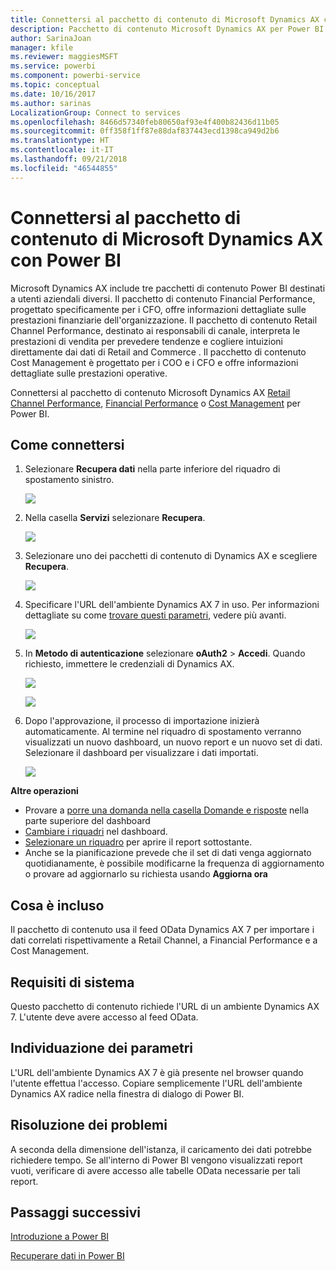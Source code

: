 ```yaml
---
title: Connettersi al pacchetto di contenuto di Microsoft Dynamics AX con Power BI
description: Pacchetto di contenuto Microsoft Dynamics AX per Power BI
author: SarinaJoan
manager: kfile
ms.reviewer: maggiesMSFT
ms.service: powerbi
ms.component: powerbi-service
ms.topic: conceptual
ms.date: 10/16/2017
ms.author: sarinas
LocalizationGroup: Connect to services
ms.openlocfilehash: 8466d57340feb80650af93e4f400b82436d11b05
ms.sourcegitcommit: 0ff358f1ff87e88daf837443ecd1398ca949d2b6
ms.translationtype: HT
ms.contentlocale: it-IT
ms.lasthandoff: 09/21/2018
ms.locfileid: "46544855"
---
```

# <a name="connect-to-microsoft-dynamics-ax-content-pack-with-power-bi"></a>Connettersi al pacchetto di contenuto di Microsoft Dynamics AX con Power BI
Microsoft Dynamics AX include tre pacchetti di contenuto Power BI destinati a utenti aziendali diversi. Il pacchetto di contenuto Financial Performance, progettato specificamente per i CFO, offre informazioni dettagliate sulle prestazioni finanziarie dell'organizzazione. Il pacchetto di contenuto Retail Channel Performance, destinato ai responsabili di canale, interpreta le prestazioni di vendita per prevedere tendenze e cogliere intuizioni direttamente dai dati di Retail and Commerce . Il pacchetto di contenuto Cost Management è progettato per i COO e i CFO e offre informazioni dettagliate sulle prestazioni operative.

Connettersi al pacchetto di contenuto Microsoft Dynamics AX [Retail Channel Performance](https://app.powerbi.com/getdata/services/dynamics-ax-retail-channel-performance), [Financial Performance](https://app.powerbi.com/getdata/services/dynamics-ax-financial-performance) o [Cost Management](https://app.powerbi.com/getdata/services/dynamics-ax-cost-management) per Power BI.

## <a name="how-to-connect"></a>Come connettersi
1. Selezionare **Recupera dati** nella parte inferiore del riquadro di spostamento sinistro.
   
   ![](media/service-connect-to-microsoft-dynamics-ax/getdata.png)
2. Nella casella **Servizi** selezionare **Recupera**.
   
   ![](media/service-connect-to-microsoft-dynamics-ax/services.png)
3. Selezionare uno dei pacchetti di contenuto di Dynamics AX e scegliere **Recupera**.
   
   ![](media/service-connect-to-microsoft-dynamics-ax/mdax.png)
4. Specificare l'URL dell'ambiente Dynamics AX 7 in uso. Per informazioni dettagliate su come [trovare questi parametri](#FindingParams), vedere più avanti.
   
   ![](media/service-connect-to-microsoft-dynamics-ax/params.png)
5. In **Metodo di autenticazione** selezionare **oAuth2** \> **Accedi**. Quando richiesto, immettere le credenziali di Dynamics AX.
   
    ![](media/service-connect-to-microsoft-dynamics-ax/creds.png)
   
    ![](media/service-connect-to-microsoft-dynamics-ax/creds2.png)
6. Dopo l'approvazione, il processo di importazione inizierà automaticamente. Al termine nel riquadro di spostamento verranno visualizzati un nuovo dashboard, un nuovo report e un nuovo set di dati. Selezionare il dashboard per visualizzare i dati importati.
   
     ![](media/service-connect-to-microsoft-dynamics-ax/dashboard.png)

**Altre operazioni**

* Provare a [porre una domanda nella casella Domande e risposte](consumer/end-user-q-and-a.md) nella parte superiore del dashboard
* [Cambiare i riquadri](service-dashboard-edit-tile.md) nel dashboard.
* [Selezionare un riquadro](consumer/end-user-tiles.md) per aprire il report sottostante.
* Anche se la pianificazione prevede che il set di dati venga aggiornato quotidianamente, è possibile modificarne la frequenza di aggiornamento o provare ad aggiornarlo su richiesta usando **Aggiorna ora**

## <a name="whats-included"></a>Cosa è incluso
Il pacchetto di contenuto usa il feed OData Dynamics AX 7 per importare i dati correlati rispettivamente a Retail Channel, a Financial Performance e a Cost Management.

## <a name="system-requirements"></a>Requisiti di sistema
Questo pacchetto di contenuto richiede l'URL di un ambiente Dynamics AX 7. L'utente deve avere accesso al feed OData.

## <a name="finding-parameters"></a>Individuazione dei parametri
<a name="FindingParams"></a>

L'URL dell'ambiente Dynamics AX 7 è già presente nel browser quando l'utente effettua l'accesso. Copiare semplicemente l'URL dell'ambiente Dynamics AX radice nella finestra di dialogo di Power BI.

## <a name="troubleshooting"></a>Risoluzione dei problemi
A seconda della dimensione dell'istanza, il caricamento dei dati potrebbe richiedere tempo. Se all'interno di Power BI vengono visualizzati report vuoti, verificare di avere accesso alle tabelle OData necessarie per tali report.

## <a name="next-steps"></a>Passaggi successivi
[Introduzione a Power BI](service-get-started.md)

[Recuperare dati in Power BI](service-get-data.md)

